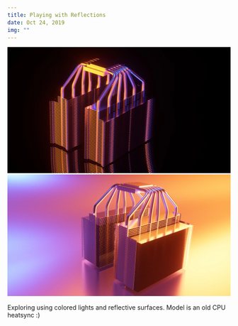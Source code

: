 ```yaml
---
title: Playing with Reflections
date: Oct 24, 2019
img: ""
---
```


![](./original-c76bce65ff988a7c59b3b50220fa8d83.webp)
![](./original-2677af5b3871c96f2d453ab4ef90fe62.webp)

Exploring using colored lights and reflective surfaces. Model is an old CPU heatsync :)

